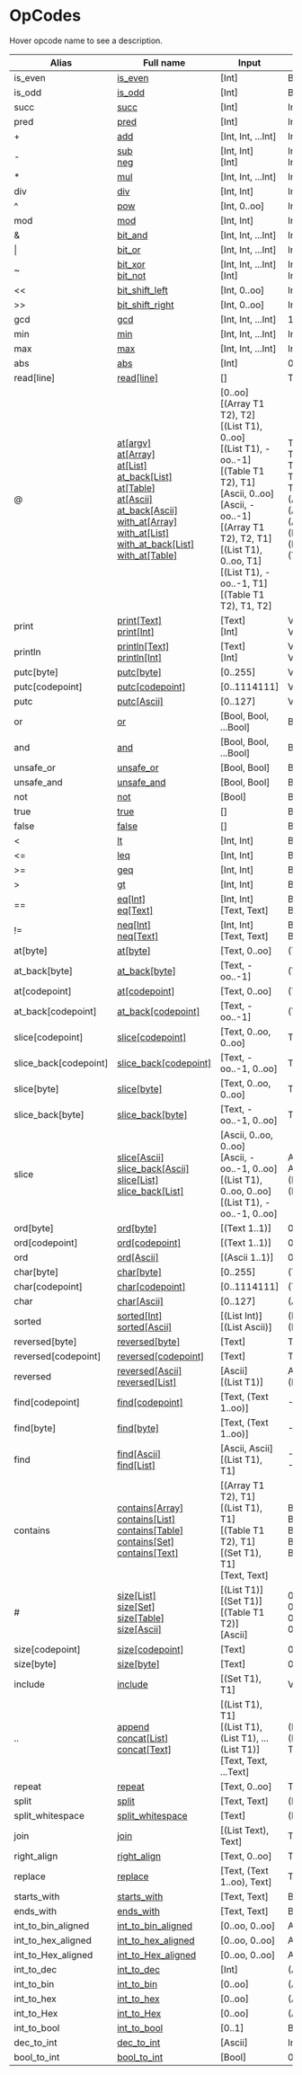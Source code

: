 # OpCodes
Hover opcode name to see a description.

| Alias | Full name | Input | Output |
|-------|-----------|-------|--------|
| is_even | [is_even](## "Evenness predicate.") | [Int] | Bool |
| is_odd | [is_odd](## "Oddness predicate.") | [Int] | Bool |
| succ | [succ](## "Integer successor.") | [Int] | Int |
| pred | [pred](## "Integer predecessor.") | [Int] | Int |
| + | [add](## "Integer addition.") | [Int, Int, ...Int] | Int |
| - | [sub](## "Integer subtraction.")<br>[neg](## "Integer negation.") | [Int, Int]<br>[Int] | Int<br>Int |
| * | [mul](## "Integer multiplication.") | [Int, Int, ...Int] | Int |
| div | [div](## "Integer floor division.") | [Int, Int] | Int |
| ^ | [pow](## "Integer exponentiation.") | [Int, 0..oo] | Int |
| mod | [mod](## "Integer modulo (corresponds to `div`).") | [Int, Int] | Int |
| & | [bit_and](## "Integer bitwise and.") | [Int, Int, ...Int] | Int |
| \| | [bit_or](## "Integer bitwise or.") | [Int, Int, ...Int] | Int |
| ~ | [bit_xor](## "Integer bitwise xor.")<br>[bit_not](## "Integer bitwise not.") | [Int, Int, ...Int]<br>[Int] | Int<br>Int |
| << | [bit_shift_left](## "Integer left bitshift.") | [Int, 0..oo] | Int |
| >> | [bit_shift_right](## "Integer arithmetic right bitshift.") | [Int, 0..oo] | Int |
| gcd | [gcd](## "Greatest common divisor of two integers.") | [Int, Int, ...Int] | 1..oo |
| min | [min](## "Integer minimum.") | [Int, Int, ...Int] | Int |
| max | [max](## "Integer maximum.") | [Int, Int, ...Int] | Int |
| abs | [abs](## "Integer absolute value.") | [Int] | 0..oo |
| read[line] | [read[line]](## "Reads single line from the stdin.") | [] | Text |
| @ | [at[argv]](## "Gets argv at the 0-based `n`th position, where `n` is an integer literal.")<br>[at[Array]](## "Gets the item at the 0-based index.")<br>[at[List]](## "Gets the item at the 0-based index.")<br>[at_back[List]](## "Gets the item at the -1-based backwards index.")<br>[at[Table]](## "Gets the item at the key.")<br>[at[Ascii]](## "Gets the character at the 0-based index.")<br>[at_back[Ascii]](## "Gets the character at the -1-based backwards index.")<br>[with_at[Array]](## "Returns an array with item at the given 0-based index replaced.")<br>[with_at[List]](## "Returns a list with item at the given 0-based index replaced.")<br>[with_at_back[List]](## "Returns a list with item at the given -1-based backwards index replaced.")<br>[with_at[Table]](## "Returns an array with item at the given key replaced.") | [0..oo]<br>[(Array T1 T2), T2]<br>[(List T1), 0..oo]<br>[(List T1), -oo..-1]<br>[(Table T1 T2), T1]<br>[Ascii, 0..oo]<br>[Ascii, -oo..-1]<br>[(Array T1 T2), T2, T1]<br>[(List T1), 0..oo, T1]<br>[(List T1), -oo..-1, T1]<br>[(Table T1 T2), T1, T2] | Text<br>T1<br>T1<br>T1<br>T2<br>(Ascii 1..1)<br>(Ascii 1..1)<br>(Array T1 T2)<br>(List T1)<br>(List T1)<br>(Table T1 T2) |
| print | [print[Text]](## "Prints the provided argument.")<br>[print[Int]](## "Converts the provided argument to base 10 text and prints it.") | [Text]<br>[Int] | Void<br>Void |
| println | [println[Text]](## "Prints the provided argument followed by a \\n.")<br>[println[Int]](## "Converts the provided argument to base 10 text and prints it followed by a \\n.") | [Text]<br>[Int] | Void<br>Void |
| putc[byte] | [putc[byte]](## "Creates a single byte text and prints it.") | [0..255] | Void |
| putc[codepoint] | [putc[codepoint]](## "Creates a single codepoint text and prints it.") | [0..1114111] | Void |
| putc | [putc[Ascii]](## "Creates a single ascii character text and prints it.") | [0..127] | Void |
| or | [or](## "Non-shortcircuiting logical or. All arguments are to be safely evaluated in any order.") | [Bool, Bool, ...Bool] | Bool |
| and | [and](## "Non-shortcircuiting logical and. All arguments are to be safely evaluated in any order.") | [Bool, Bool, ...Bool] | Bool |
| unsafe_or | [unsafe_or](## "Shortcircuiting logical or.") | [Bool, Bool] | Bool |
| unsafe_and | [unsafe_and](## "Shortcircuiting logical and.") | [Bool, Bool] | Bool |
| not | [not](## "Logical not.") | [Bool] | Bool |
| true | [true](## "True value.") | [] | Bool |
| false | [false](## "False value.") | [] | Bool |
| < | [lt](## "Integer less than.") | [Int, Int] | Bool |
| <= | [leq](## "Integer less than or equal.") | [Int, Int] | Bool |
| >= | [geq](## "Integer greater than or equal.") | [Int, Int] | Bool |
| > | [gt](## "Integer greater than.") | [Int, Int] | Bool |
| == | [eq[Int]](## "Integer equality.")<br>[eq[Text]](## "Text equality.") | [Int, Int]<br>[Text, Text] | Bool<br>Bool |
| != | [neq[Int]](## "Integer inequality.")<br>[neq[Text]](## "Text inequality.") | [Int, Int]<br>[Text, Text] | Bool<br>Bool |
| at[byte] | [at[byte]](## "Gets the byte (as text) at the 0-based index (counting bytes).") | [Text, 0..oo] | (Text 1..1) |
| at_back[byte] | [at_back[byte]](## "Gets the byte (as text) at the -1-based backwards index (counting bytes).") | [Text, -oo..-1] | (Text 1..1) |
| at[codepoint] | [at[codepoint]](## "Gets the codepoint (as text) at the 0-based index (counting codepoints).") | [Text, 0..oo] | (Text 1..1) |
| at_back[codepoint] | [at_back[codepoint]](## "Gets the codepoint (as text) at the -1-based backwards index (counting codepoints).") | [Text, -oo..-1] | (Text 1..1) |
| slice[codepoint] | [slice[codepoint]](## "Returns a text slice that starts at the given 0-based index and has given length. Start and length are measured in codepoints.") | [Text, 0..oo, 0..oo] | Text |
| slice_back[codepoint] | [slice_back[codepoint]](## "Returns a text slice that starts at the given -1-based backwards index and has given length. Start and length are measured in codepoints.") | [Text, -oo..-1, 0..oo] | Text |
| slice[byte] | [slice[byte]](## "Returns a text slice that starts at the given 0-based index and has given length. Start and length are measured in bytes.") | [Text, 0..oo, 0..oo] | Text |
| slice_back[byte] | [slice_back[byte]](## "Returns a text slice that starts at the given -1-based backwards index and has given length. Start and length are measured in bytes.") | [Text, -oo..-1, 0..oo] | Text |
| slice | [slice[Ascii]](## "Returns a text slice that starts at the given 0-based index and has given length.")<br>[slice_back[Ascii]](## "Returns a text slice that starts at the given -1-based backwards index and has given length.")<br>[slice[List]](## "Returns a list slice that starts at the given 0-based index and has given length.")<br>[slice_back[List]](## "Returns a list slice that starts at the given -1-based backwards index and has given length.") | [Ascii, 0..oo, 0..oo]<br>[Ascii, -oo..-1, 0..oo]<br>[(List T1), 0..oo, 0..oo]<br>[(List T1), -oo..-1, 0..oo] | Ascii<br>Ascii<br>(List T1)<br>(List T1) |
| ord[byte] | [ord[byte]](## "Converts the byte to an integer.") | [(Text 1..1)] | 0..255 |
| ord[codepoint] | [ord[codepoint]](## "Converts the codepoint to an integer.") | [(Text 1..1)] | 0..1114111 |
| ord | [ord[Ascii]](## "Converts the character to an integer.") | [(Ascii 1..1)] | 0..127 |
| char[byte] | [char[byte]](## "Returns a byte (as text) corresponding to the integer.") | [0..255] | (Text 1..1) |
| char[codepoint] | [char[codepoint]](## "Returns a codepoint (as text) corresponding to the integer.") | [0..1114111] | (Text 1..1) |
| char | [char[Ascii]](## "Returns a character corresponding to the integer.") | [0..127] | (Ascii 1..1) |
| sorted | [sorted[Int]](## "Returns a sorted copy of the input.")<br>[sorted[Ascii]](## "Returns a lexicographically sorted copy of the input.") | [(List Int)]<br>[(List Ascii)] | (List Int)<br>(List Ascii) |
| reversed[byte] | [reversed[byte]](## "Returns a text in which the bytes are in reversed order.") | [Text] | Text |
| reversed[codepoint] | [reversed[codepoint]](## "Returns a text in which the codepoints are in reversed order.") | [Text] | Text |
| reversed | [reversed[Ascii]](## "Returns a text in which the characters are in reversed order.")<br>[reversed[List]](## "Returns a list in which the items are in reversed order.") | [Ascii]<br>[(List T1)] | Ascii<br>(List T1) |
| find[codepoint] | [find[codepoint]](## "Returns a 0-based index of the first codepoint at which the search text starts, provided it is included.") | [Text, (Text 1..oo)] | -1..oo |
| find[byte] | [find[byte]](## "Returns a 0-based index of the first byte at which the search text starts, provided it is included.") | [Text, (Text 1..oo)] | -1..oo |
| find | [find[Ascii]](## "Returns a 0-based index of the first character at which the search text starts, provided it is included.")<br>[find[List]](## "Returns a 0-based index of the first occurence of the searched item, provided it is included.") | [Ascii, Ascii]<br>[(List T1), T1] | -1..oo<br>-1..2147483647 |
| contains | [contains[Array]](## "Asserts whether an item is included in the array.")<br>[contains[List]](## "Asserts whether an item is included in the list.")<br>[contains[Table]](## "Asserts whether an item is included in the keys of the table.")<br>[contains[Set]](## "Asserts whether an item is included in the set.")<br>[contains[Text]](## "Asserts whether the 2nd argument is a substring of the 1st one.") | [(Array T1 T2), T1]<br>[(List T1), T1]<br>[(Table T1 T2), T1]<br>[(Set T1), T1]<br>[Text, Text] | Bool<br>Bool<br>Bool<br>Bool<br>Bool |
| # | [size[List]](## "Returns the length of the list.")<br>[size[Set]](## "Returns the cardinality of the set.")<br>[size[Table]](## "Returns the number of keys in the table.")<br>[size[Ascii]](## "Returns the length of the text.") | [(List T1)]<br>[(Set T1)]<br>[(Table T1 T2)]<br>[Ascii] | 0..2147483647<br>0..2147483647<br>0..2147483647<br>0..oo |
| size[codepoint] | [size[codepoint]](## "Returns the length of the text in codepoints.") | [Text] | 0..oo |
| size[byte] | [size[byte]](## "Returns the length of the text in bytes.") | [Text] | 0..2147483648 |
| include | [include](## "Modifies the set by including the given item.") | [(Set T1), T1] | Void |
| .. | [append](## "Returns a new list with the given item appended at the end.")<br>[concat[List]](## "Returns a new list formed by concatenation of the inputs.")<br>[concat[Text]](## "Returns a new text formed by concatenation of the inputs.") | [(List T1), T1]<br>[(List T1), (List T1), ...(List T1)]<br>[Text, Text, ...Text] | (List T1)<br>(List T1)<br>Text |
| repeat | [repeat](## "Repeats the text a given amount of times.") | [Text, 0..oo] | Text |
| split | [split](## "Splits the text by the delimiter.") | [Text, Text] | (List Text) |
| split_whitespace | [split_whitespace](## "Splits the text by any whitespace.") | [Text] | (List Text) |
| join | [join](## "Joins the items using the delimiter.") | [(List Text), Text] | Text |
| right_align | [right_align](## "Right-aligns the text using spaces to a minimum length.") | [Text, 0..oo] | Text |
| replace | [replace](## "Replaces all occurences of a given text with another text.") | [Text, (Text 1..oo), Text] | Text |
| starts_with | [starts_with](## "Checks whether the second argument is a prefix of the first.") | [Text, Text] | Bool |
| ends_with | [ends_with](## "Checks whether the second argument is a suffix of the first.") | [Text, Text] | Bool |
| int_to_bin_aligned | [int_to_bin_aligned](## "Converts the integer to a 2-base text and alignes to a minimum length.") | [0..oo, 0..oo] | Ascii |
| int_to_hex_aligned | [int_to_hex_aligned](## "Converts the integer to a 16-base lowercase text and alignes to a minimum length.") | [0..oo, 0..oo] | Ascii |
| int_to_Hex_aligned | [int_to_Hex_aligned](## "Converts the integer to a 16-base uppercase text and alignes to a minimum length.") | [0..oo, 0..oo] | Ascii |
| int_to_dec | [int_to_dec](## "Converts the integer to a 10-base text.") | [Int] | (Ascii 1..oo) |
| int_to_bin | [int_to_bin](## "Converts the integer to a 2-base text.") | [0..oo] | (Ascii 1..oo) |
| int_to_hex | [int_to_hex](## "Converts the integer to a 16-base lowercase text.") | [0..oo] | (Ascii 1..oo) |
| int_to_Hex | [int_to_Hex](## "Converts the integer to a 16-base uppercase text.") | [0..oo] | (Ascii 1..oo) |
| int_to_bool | [int_to_bool](## "Converts 0 to false and 1 to true.") | [0..1] | Bool |
| dec_to_int | [dec_to_int](## "Parses a integer from a 10-base text.") | [Ascii] | Int |
| bool_to_int | [bool_to_int](## "Converts false to 0 and true to 1.") | [Bool] | 0..1 |
